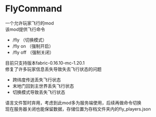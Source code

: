 # FlyCommand
一个允许玩家飞行的mod</br>
该mod提供飞行命令</br>
- /fly （切换模式）
- /fly on  （强制开启）
- /fly off  （强制关闭）

目前只支持版本fabric-0.16.10-mc-1.20.1</br>
修复了许多玩家信息丢失导致失去飞行状态的问题</br>
- 跨纬度传送丢失飞行状态
- 末地门回到主世界丢失飞行状态
- 切换模式导致丢失飞行状态

语言文件暂时弃用，考虑到此mod多为服务端使用，后续再做命令切换</br>
现在服务器关闭也能保留数据，存储位置为存档文件夹内的fly_players.json</br>
